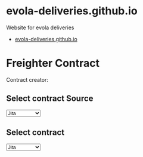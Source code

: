 # evola-deliveries.github.io
Website for evola deliveries

* [evola-deliveries.github.io](https://evola-deliveries.github.io)


<!DOCTYPE html>
<html>
<body>

<h1>Freighter Contract</h1>

<p>Contract creator:</p>


  <h2>Select contract Source</h2>
  
  <select name="cars" id="cars">
  	<optgroup key="Forge" label="The Forge">
      <option value="Jita">Jita</option>
    </optgroup>
    <optgroup key="Vale" label="Vale of the Silent">
      <option value="4-HWWF">4-HWWF
      <option value="DBT-GB">DBT-GB</option>
      <option value="1-GBBP">1-GBBP</option>
      <option value="VI2K-J">VI2K-J</option>
      <option value="VALE">VALE</option>
    </optgroup>
    <optgroup key="TKE" label="TKE">
      <option value="R1O-GN">R1O-GN</option>
    </optgroup>
    <optgroup key="Malpais" label="Malpais">
      <option value="NSI-MW">NSI-MW</option>
    </optgroup>
    <optgroup key="Osaka" label="Osaka">
      <option value="RF-X7V">RF-X7V</option>
    </optgroup>
    <optgroup key="Cobald Edge" label="Cobald Edge">
      <option value="Y-RAW3">Y-RAW3</option>
    </optgroup>
  </select>
  
  <h2>Select contract</h2>
  
  <select name="cars" id="cars">
  	<optgroup key="Forge" label="The Forge">
      <option value="Jita">Jita</option>
    </optgroup>
    <optgroup key="vale" label="Vale of the Silent">
      <option value="4-HWWF">4-HWWF
	<option value="DBT-GB">DBT-GB</option>
<option value="1-GBBP">1-GBBP</option>
<option value="VI2K-J">VI2K-J</option>
<option value="VALE">VALE</option>
    </optgroup>
    <optgroup key="TKE" label="TKE">
      <option value="R1O-GN">R1O-GN</option>
    </optgroup>
    <optgroup key="Malpais" label="Malpais">
      <option value="NSI-MW">NSI-MW</option>
    </optgroup>
    <optgroup key="Osaka" label="Osaka">
      <option value="RF-X7V">RF-X7V</option>
    </optgroup>
    <optgroup key="Cobald Edge" label="Cobald Edge">
      <option value="Y-RAW3">Y-RAW3</option>
    </optgroup>
  </select>
